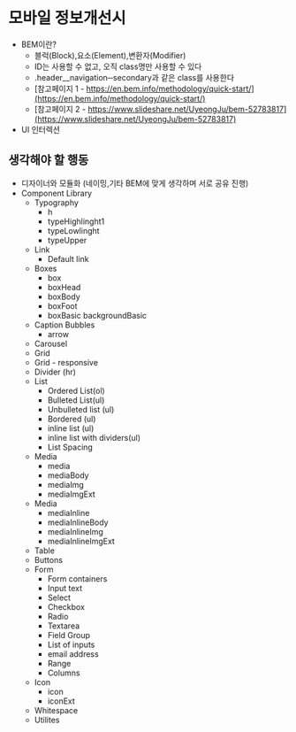 # 모바일 정보개선시
- BEM이란?
    - 블럭(Block),요소(Element),변환자(Modifier)
    - ID는 사용할 수 없고, 오직 class명만 사용할 수 있다
    - .header__navigation‐‐secondary과 같은 class를 사용한다
    - [참고페이지 1 - https://en.bem.info/methodology/quick-start/](https://en.bem.info/methodology/quick-start/)
    - [참고페이지 2 - https://www.slideshare.net/UyeongJu/bem-52783817](https://www.slideshare.net/UyeongJu/bem-52783817)
- UI 인터렉션  
## 생각해야 할 행동
- 디자이너와 모듈화 (네이밍,기타 BEM에 맞게 생각하며 서로 공유 진행)
- Component Library
    - Typography
        - h<n>
        - typeHighlinght1
        - typeLowlinght
        - typeUpper
    - Link
        - Default link
    - Boxes
        - box
        - boxHead
        - boxBody
        - boxFoot
        - boxBasic backgroundBasic
    - Caption Bubbles
        - arrow
    - Carousel
    - Grid
    - Grid - responsive
    - Divider (hr)
    - List
        - Ordered List(ol)
        - Bulleted List(ul)
        - Unbulleted list (ul)
        - Bordered (ul)
        - inline list (ul)
        - inline list with dividers(ul)
        - List Spacing
    - Media
        - media
        - mediaBody
        - mediaImg
        - mediaImgExt
    - Media
        - mediaInline
        - mediaInlineBody
        - mediaInlineImg
        - mediaInlineImgExt
    - Table
    - Buttons
    - Form
        - Form containers
        - Input text
        - Select
        - Checkbox
        - Radio
        - Textarea
        - Field Group
        - List of inputs
        - email address
        - Range
        - Columns
    - Icon
        - icon
        - iconExt
    - Whitespace
    - Utilites
    


     